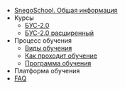 <!-- docs/_sidebar.md -->

- [SnegoSchool. Общая информация](/)
- Курсы
	- [БУС-2.0](bus.md)
	- [БУС-2.0 расширенный](bus_extended.md)
- Процесс обучения
	- [Виды обучения](education_types.md)
	- [Как проходит обучение](education_about.md)
	- [Программа обучения](education_program.md)
- Платформа обучения
- [FAQ](faq.md)